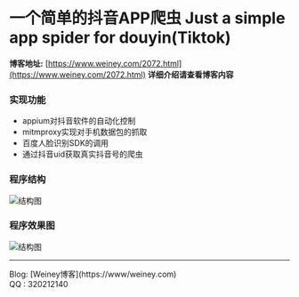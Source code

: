 一个简单的抖音APP爬虫
Just a simple app spider for douyin(Tiktok)
====

**博客地址:** [https://www.weiney.com/2072.html](https://www.weiney.com/2072.html)
**详细介绍请查看博客内容**

### 实现功能
- appium对抖音软件的自动化控制
- mitmproxy实现对手机数据包的抓取
- 百度人脸识别SDK的调用
- 通过抖音uid获取真实抖音号的爬虫

### 程序结构
![结构图](https://cdn.weiney.com/wp-content/uploads/2019/05/2019052308000221.png)

### 程序效果图
![结构图](https://www.weiney.com/wp-content/uploads/2019/05/2019052401144590.gif)
<hr/>
Blog: [Weiney博客](https://www/weiney.com)
<br/>
QQ : 320212140
